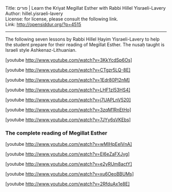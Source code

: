 <html>
<head></head>
<body>
Title: פורים | Learn the Kriyat Megillat Esther with Rabbi Hillel Yisraeli-Lavery<br />
Author: hillel.yisraeli-lavery<br />
License: for license, please consult the following link.<br />
Link: <a href="http://opensiddur.org/?p=4515">http://opensiddur.org/?p=4515</a>
<p />
<hr />

The following seven lessons by Rabbi Hillel Ḥayim Yisraeli-Lavery to help the student prepare for their reading of Megillat Esther. The nusaḥ taught is Israeli style Ashkenaz-Lithuanian.

[youtube http://www.youtube.com/watch?v=3KkYcdSp6Os]

[youtube http://www.youtube.com/watch?v=CTgzr5LQ-8E]

[youtube http://www.youtube.com/watch?v=1Edr80PI2nM]

[youtube http://www.youtube.com/watch?v=LHF1zI53HS4]

[youtube http://www.youtube.com/watch?v=j7UAPLnV520]

[youtube http://www.youtube.com/watch?v=3zqM1RnEtHo]

[youtube http://www.youtube.com/watch?v=7JYy6sVKEbs]

<h3>The complete reading of Megillat Esther</h3>

[youtube http://www.youtube.com/watch?v=wMIHpEelVnA]

[youtube http://www.youtube.com/watch?v=El6eZaFXJvg]

[youtube http://www.youtube.com/watch?v=e2yRUm8actY]

[youtube http://www.youtube.com/watch?v=xu6OeoBBUMs]

[youtube http://www.youtube.com/watch?v=2RfduAx1e8E]
</body>
</html>